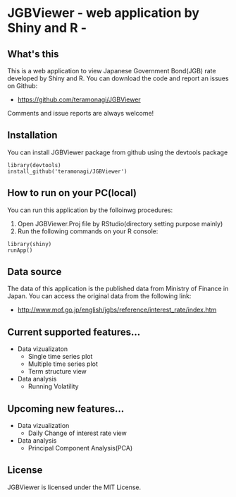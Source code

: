 JGBViewer - web application by Shiny and R - 
=============================================================

## What's this
This is a web application to view Japanese Government Bond(JGB) rate developed by Shiny and R. You can download the code and report an issues on Github:
- https://github.com/teramonagi/JGBViewer

Comments and issue reports are always welcome!

## Installation
You can install JGBViewer package from github using the devtools package

```{r}
library(devtools)
install_github('teramonagi/JGBViewer')
```

## How to run on your PC(local)
You can run this application by the folloinwg procedures:

1. Open JGBViewer.Proj file by RStudio(directory setting purpose mainly)
2. Run the following commands on your R console:
```{r}
library(shiny)
runApp()
```

## Data source
The data of this application is the published data from Ministry of Finance in Japan.
You can access the original data from the following link:
- http://www.mof.go.jp/english/jgbs/reference/interest_rate/index.htm

## Current supported features...
- Data vizualizaton
  - Single time series plot
  - Multiple time series plot
  - Term structure view
- Data analysis
  - Running Volatility

## Upcoming new features...
- Data vizualization
  - Daily Change of interest rate view
- Data analysis
  - Principal Component Analysis(PCA)
  
## License
JGBViewer is licensed under the MIT License. 

